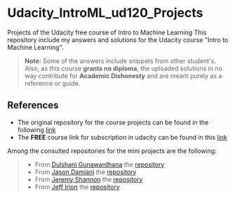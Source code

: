 # Udacity_IntroML_ud120_Projects
Projects of the Udacity free course of Intro to Machine Learning
This repository include my answers and solutions for the Udacity course "Intro to Machine Learning".
>**Note:** Some of the answers include snippets from other student's. Also, as this course **grants no diploma**, the uploaded solutions in no way contribute for **Academic Dishonesty** and are meant purely as a reference or guide.

## References 
- The original repository for the course projects can be found in the following [link](https://github.com/udacity/ud120-projects)
- The **FREE** course link for subscription in udacity can be found in this [link](https://www.udacity.com/course/intro-to-machine-learning--ud120)

Among the consulted repositories for the mini projects are the following:
>- From [Dulshani Gunawardhana](https://github.com/dshgna) the [repository](https://github.com/dshgna/ud120-projects)
>- From [Jason Damiani](https://github.com/jdamiani27) the [repository](https://github.com/jdamiani27/Intro-to-Machine-Learning)
>- From [Jeremy Shannon](https://github.com/jeremy-shannon) the [repository](https://github.com/jeremy-shannon/udacity-Intro-to-Machine-Learning.git)
>- From [Jeff Irion](https://github.com/JeffLIrion) the [repository](https://github.com/JeffLIrion/udacity/tree/master/Intro_to_Machine_Learning)
